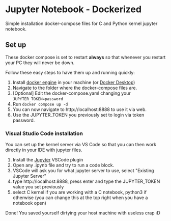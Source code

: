 # Jupyter Notebook - Dockerized

Simple installation docker-compose files for C and Python kernel jupyter notebook.

## Set up

These docker compose is set to restart **always** so that whenever you restart your PC they will never be down.

Follow these easy steps to have them up and running quickly:
1. Install [docker engine](https://docs.docker.com/engine/) in your machine (or [Docker Desktop](https://docs.docker.com/desktop/))
2. Navigate to the folder where the docker-compose files are.
3. [Optional] Edit the docker-compose.yaml changing your ```JUPYTER_TOKEN=password```
3. Run ```docker compose up -d ```
4. You can now navigate to http://localhost:8888 to use it via web.
5. Use the JUPYTER_TOKEN you previously set to login via token password.

### Visual Studio Code installation

You can set up the kernel server via VS Code so that you can then work directly in your IDE with jupyter files.

1. Install the [Jupyter](https://marketplace.visualstudio.com/items?itemName=ms-toolsai.jupyter) VSCode plugin
2. Open any .ipynb file and try to run a code block.
3. VSCode will ask you for what jupyter server to use, select "Existing Jupyter Server"
4. type http://localhost:8888, press enter and type the JUPYTER_TOKEN value you set previously
5. select C kernel if you are working with a C notebook, python3 if otherwise (you can change this at the top right when you have a notebook open)

Done! You saved yourself dirtying your host machine with useless crap :D